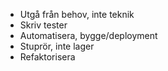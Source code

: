 * Utgå från behov, inte teknik
* Skriv tester
* Automatisera, bygge/deployment
* Stuprör, inte lager
* Refaktorisera


